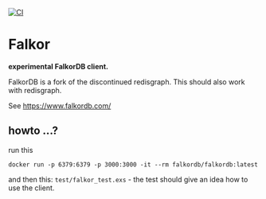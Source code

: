 [![CI](https://github.com/barakb/falkordb_ex/actions/workflows/ci.yml/badge.svg)](https://github.com/barakb/falkordb_ex/actions/workflows/ci.yml)
# Falkor

**experimental FalkorDB client.**

FalkorDB is a fork of the discontinued redisgraph. This should also work with redisgraph.

See https://www.falkordb.com/


## howto ...?

run this

```
docker run -p 6379:6379 -p 3000:3000 -it --rm falkordb/falkordb:latest
```

and then this: `test/falkor_test.exs` - the test should give an idea how to use the client.

